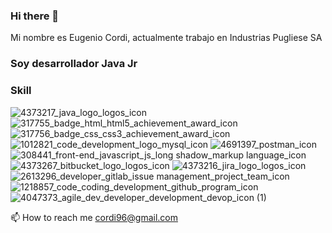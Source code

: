 ### Hi there 👋
Mi nombre es Eugenio Cordi, actualmente trabajo en Industrias Pugliese SA
### Soy desarrollador Java Jr

### Skill

![4373217_java_logo_logos_icon](https://user-images.githubusercontent.com/36177129/131095381-1e145005-3827-467b-a491-86d55d853d81.png)
![317755_badge_html_html5_achievement_award_icon](https://user-images.githubusercontent.com/36177129/131095672-7d74e531-e155-4c46-a1e2-2f29cdefdc9e.png)
![317756_badge_css_css3_achievement_award_icon](https://user-images.githubusercontent.com/36177129/131095752-24e4bd23-41f7-4a95-90d1-8f4fe9cb9ecf.png)
![1012821_code_development_logo_mysql_icon](https://user-images.githubusercontent.com/36177129/131095999-caf78a2d-d9ee-4959-87e0-64ea05062788.png)
![4691397_postman_icon](https://user-images.githubusercontent.com/36177129/131096255-b1e10a05-0eb3-4ccc-ac5a-d794668905a3.png)
![308441_front-end_javascript_js_long shadow_markup language_icon](https://user-images.githubusercontent.com/36177129/131096367-a94c8307-06ab-49a6-8fe7-9649cf1caced.png)
![4373267_bitbucket_logo_logos_icon](https://user-images.githubusercontent.com/36177129/131097048-d4eee6e5-c160-4209-ac94-65378fbd423a.png)
![4373216_jira_logo_logos_icon](https://user-images.githubusercontent.com/36177129/131097156-0a403695-710a-4fbf-8fb8-deb44507f7c6.png)
![2613296_developer_gitlab_issue management_project_team_icon](https://user-images.githubusercontent.com/36177129/131097453-d688240b-dc77-4e70-b572-ed8b33b7f56d.png)
![1218857_code_coding_development_github_program_icon](https://user-images.githubusercontent.com/36177129/131097635-a3962cda-b518-403b-9e2d-f2e61e18380a.png)
![4047373_agile_dev_developer_development_devop_icon (1)](https://user-images.githubusercontent.com/36177129/131097497-d13eb89f-b4a2-4f73-ab94-8e5321336e25.png)

📫 How to reach me cordi96@gmail.com
